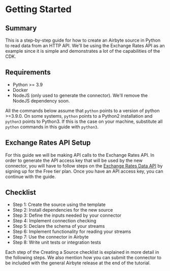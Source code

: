 # Getting Started

## Summary

This is a step-by-step guide for how to create an Airbyte source in Python to read data from an HTTP
API. We'll be using the Exchange Rates API as an example since it is simple and demonstrates a lot
of the capabilities of the CDK.

## Requirements

- Python &gt;= 3.9
- Docker
- NodeJS \(only used to generate the connector\). We'll remove the NodeJS dependency soon.

All the commands below assume that `python` points to a version of python &gt;=3.9.0. On some
systems, `python` points to a Python2 installation and `python3` points to Python3. If this is the
case on your machine, substitute all `python` commands in this guide with `python3`.

## Exchange Rates API Setup

For this guide we will be making API calls to the Exchange Rates API. In order to generate the API
access key that will be used by the new connector, you will have to follow steps on the
[Exchange Rates Data API](https://apilayer.com/marketplace/exchangerates_data-api/) by signing up
for the Free tier plan. Once you have an API access key, you can continue with the guide.

## Checklist

- Step 1: Create the source using the template
- Step 2: Install dependencies for the new source
- Step 3: Define the inputs needed by your connector
- Step 4: Implement connection checking
- Step 5: Declare the schema of your streams
- Step 6: Implement functionality for reading your streams
- Step 7: Use the connector in Airbyte
- Step 8: Write unit tests or integration tests

Each step of the Creating a Source checklist is explained in more detail in the following steps. We
also mention how you can submit the connector to be included with the general Airbyte release at the
end of the tutorial.
